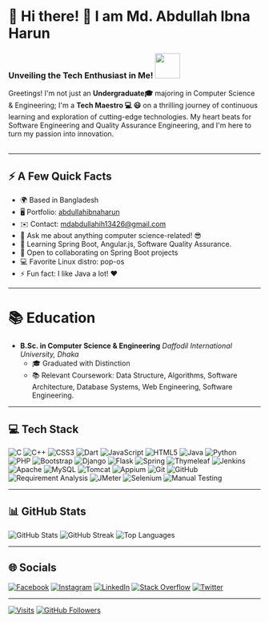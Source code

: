 
# 💫 Hi there! 👋 I am Md. Abdullah Ibna Harun 
### Unveiling the Tech Enthusiast in Me!  <img src="https://media.giphy.com/media/VgCDAzcKvsR6OM0uWg/giphy.gif" width="50"> 
Greetings! I'm not just an **Undergraduate🎓** majoring in Computer Science & Engineering; I'm a **Tech Maestro 💻 😃** on a thrilling journey of continuous learning and exploration of cutting-edge technologies. My heart beats for Software Engineering and Quality Assurance Engineering, and I'm here to turn my passion into innovation. <br/><br/>

---
## ⚡️ A Few Quick Facts

- 🌍 Based in Bangladesh
- 🖥️ Portfolio: [abdullahibnaharun](https://mdabdullahibnaharun.github.io/)
- ✉️ Contact: [mdabdullahih13426@gmail.com](mailto:mdabdullahih13426@gmail.com)
- 💬 Ask me about anything computer science-related! 😎
- 🧠 Learning Spring Boot, Angular.js, Software Quality Assurance.
- 🤝 Open to collaborating on Spring Boot projects
- 💻 Favorite Linux distro: pop-os
- ⚡ Fun fact: I like Java a lot! ❤️

---
# 📚 Education
- **B.Sc. in Computer Science & Engineering**
  *Daffodil International University, Dhaka*
  - 🎓 Graduated with Distinction
  - 📚 Relevant Coursework: Data Structure, Algorithms, Software Architecture, Database Systems, Web Engineering, Software Engineering.

---
## 💻 Tech Stack
![C](https://img.shields.io/badge/c-%2300599C.svg?style=for-the-badge&logo=c&logoColor=white)
![C++](https://img.shields.io/badge/c++-%2300599C.svg?style=for-the-badge&logo=c%2B%2B&logoColor=white)
![CSS3](https://img.shields.io/badge/css3-%231572B6.svg?style=for-the-badge&logo=css3&logoColor=white)
![Dart](https://img.shields.io/badge/dart-%230175C2.svg?style=for-the-badge&logo=dart&logoColor=white)
![JavaScript](https://img.shields.io/badge/javascript-%23323330.svg?style=for-the-badge&logo=javascript&logoColor=%23F7DF1E)
![HTML5](https://img.shields.io/badge/html5-%23E34F26.svg?style=for-the-badge&logo=html5&logoColor=white)
![Java](https://img.shields.io/badge/java-%23ED8B00.svg?style=for-the-badge&logo=java&logoColor=white)
![Python](https://img.shields.io/badge/python-3670A0?style=for-the-badge&logo=python&logoColor=ffdd54)
![PHP](https://img.shields.io/badge/php-%23777BB4.svg?style=for-the-badge&logo=php&logoColor=white)
![Bootstrap](https://img.shields.io/badge/bootstrap-%23563D7C.svg?style=for-the-badge&logo=bootstrap&logoColor=white)
![Django](https://img.shields.io/badge/django-%23092E20.svg?style=for-the-badge&logo=django&logoColor=white)
![Flask](https://img.shields.io/badge/flask-%23000.svg?style=for-the-badge&logo=flask&logoColor=white)
![Spring](https://img.shields.io/badge/spring-%236DB33F.svg?style=for-the-badge&logo=spring&logoColor=white)
![Thymeleaf](https://img.shields.io/badge/Thymeleaf-%23005C0F.svg?style=for-the-badge&logo=Thymeleaf&logoColor=white)
![Jenkins](https://img.shields.io/badge/jenkins-%232C5263.svg?style=for-the-badge&logo=jenkins&logoColor=white)
![Apache](https://img.shields.io/badge/apache-%23D42029.svg?style=for-the-badge&logo=apache&logoColor=white)
![MySQL](https://img.shields.io/badge/mysql-%2300f.svg?style=for-the-badge&logo=mysql&logoColor=white)
![Tomcat](https://img.shields.io/badge/Tomcat-%23F8DC75.svg?style=for-the-badge&logo=apache-tomcat&logoColor=black)
![Appium](https://img.shields.io/badge/Appium-%23A775FF.svg?style=for-the-badge&logo=appium&logoColor=white)
![Git](https://img.shields.io/badge/Git-%23F05032.svg?style=for-the-badge&logo=git&logoColor=white)
![GitHub](https://img.shields.io/badge/GitHub-%23181717.svg?style=for-the-badge&logo=github&logoColor=white)
![Requirement Analysis](https://img.shields.io/badge/Requirement%20Analysis-%230081CB.svg?style=for-the-badge&logo=visual-studio-code&logoColor=white)
![JMeter](https://img.shields.io/badge/JMeter-%23FF4500.svg?style=for-the-badge&logo=apache-jmeter&logoColor=white)
![Selenium](https://img.shields.io/badge/Selenium-%2300FF00.svg?style=for-the-badge&logo=selenium&logoColor=white)
![Manual Testing](https://img.shields.io/badge/Manual%20Testing-%230081CB.svg?style=for-the-badge&logo=visual-studio-code&logoColor=white)

---
## 📊 GitHub Stats
![GitHub Stats](https://github-readme-stats.vercel.app/api?username=mdabdullahibnaharun&theme=radical&hide_border=true&include_all_commits=true&count_private=true)
![GitHub Streak](https://github-readme-streak-stats.herokuapp.com/?user=mdabdullahibnaharun&theme=radical&hide_border=true)
![Top Languages](https://github-readme-stats.vercel.app/api/top-langs/?username=mdabdullahibnaharun&theme=radical&hide_border=true&include_all_commits=true&count_private=true&layout=compact)

--- 
## 🌐 Socials
[![Facebook](https://img.shields.io/badge/Facebook-%231877F2.svg?logo=Facebook&logoColor=white)](https://facebook.com/mdabdullahibnaharun)
[![Instagram](https://img.shields.io/badge/Instagram-%23E4405F.svg?logo=Instagram&logoColor=white)](https://instagram.com/mdabdullahibnaharun)
[![LinkedIn](https://img.shields.io/badge/LinkedIn-%230077B5.svg?logo=linkedin&logoColor=white)](https://linkedin.com/in/mdabdullahibnaharun)
[![Stack Overflow](https://img.shields.io/badge/-Stackoverflow-FE7A16?logo=stack-overflow&logoColor=white)](https://stackoverflow.com/users/mdabdullahibnaharun)
[![Twitter](https://img.shields.io/badge/Twitter-%231DA1F2.svg?logo=Twitter&logoColor=white)](https://twitter.com/mdabdullahibnaharun) 

---
[![Visits](https://komarev.com/ghpvc/?username=mdabdullahibnaharun&label=Profile%20Visits&color=f20707&logo=github&style=flat-square)](https://github.com/mdabdullahibnaharun)
[![GitHub Followers](https://img.shields.io/github/followers/mdabdullahibnaharun?label=Followers&logo=github&style=flat-square)](https://github.com/mdabdullahibnaharun)



